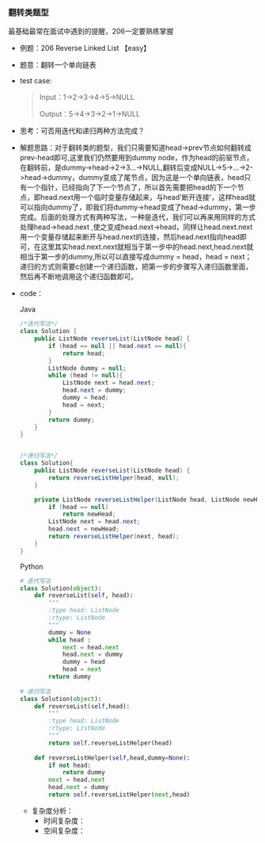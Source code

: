 ### 翻转类题型

最基础最常在面试中遇到的提醒，206一定要熟练掌握

- 例题：206 Reverse Linked List 【easy】

- 题意：翻转一个单向链表

- test case:

  > Input：1->2->3->4->5->NULL
  >
  > Output：5->4->3->2->1->NULL

- 思考：可否用迭代和递归两种方法完成？

- 解题思路：对于翻转类的题型，我们只需要知道head->prev节点如何翻转成prev-head即可,这里我们仍然要用到dummy node，作为head的前驱节点，在翻转前，是dummy->head->2->3…->NULL,翻转后变成NULL->5->…->2->head->dummy，dummy变成了尾节点，因为这是一个单向链表，head只有一个指针，已经指向了下一个节点了，所以首先需要把head的下一个节点，即head.next用一个临时变量存储起来，与head'断开连接'，这样head就可以指向dummy了，即我们将dummy->head变成了head->dummy，第一步完成。后面的处理方式有两种写法，一种是迭代，我们可以再来用同样的方式处理head->head.next ,使之变成head.next->head，同样让head.next.next用一个变量存储起来断开与head.next的连接，然后head.next指向head即可，在这里其实head.next.next就相当于第一步中的head.next,head.next就相当于第一步的dummy,所以可以直接写成dummy = head，head = next；递归的方式则需要c创建一个递归函数，把第一步的步骤写入递归函数里面，然后再不断地调用这个递归函数即可。

- code：

  Java

  ```java
  /*迭代写法*/
  class Solution {
      public ListNode reverseList(ListNode head) {
          if (head == null || head.next == null){
              return head;
          }
          ListNode dummy = null;
          while (head != null){
              ListNode next = head.next;
              head.next = dummy;
              dummy = head;
              head = next;
          } 
          return dummy;
      }
  }
  
  
  /*递归写法*/
  class Solution{
      public ListNode reverseList(ListNode head) {
          return reverseListHelper(head, null);
      }
  
      private ListNode reverseListHelper(ListNode head, ListNode newHead) {
          if (head == null)
              return newHead;
          ListNode next = head.next;
          head.next = newHead;
          return reverseListHelper(next, head);
      }
  }
  
  ```

  

  

  Python

  ```python
  # 迭代写法
  class Solution(object):
      def reverseList(self, head):
          """
          :type head: ListNode
          :rtype: ListNode
          """
          dummy = None
          while head :
              next = head.next
              head.next = dummy
              dummy = head
              head = next
          return dummy
      
  # 递归写法
  class Solution(object):
      def reverseList(self,head):
          """
          :type head: ListNode
          :rtype: ListNode
          """
          return self.reverseListHelper(head)
      
      def reverseListHelper(self,head,dummy=None):
          if not head:
              return dummy
          next = head.next
          head.next = dummy
          return self.reverseListHelper(next,head)
  ```

  - 复杂度分析：
    - 时间复杂度：
    - 空间复杂度：
